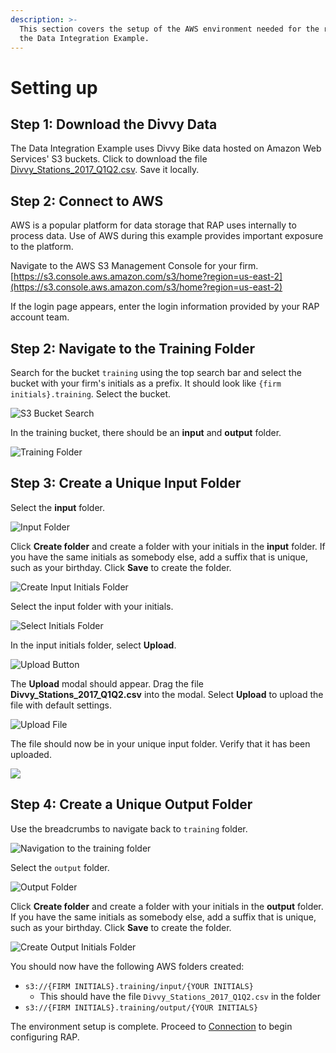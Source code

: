 ```yaml
---
description: >-
  This section covers the setup of the AWS environment needed for the rest of
  the Data Integration Example.
---
```


# Setting up

## Step 1: Download the Divvy Data

The Data Integration Example uses Divvy Bike data hosted on Amazon Web Services' S3 buckets. Click to download the file [Divvy\_Stations\_2017\_Q1Q2.csv](https://wmp-rap-sample-data.s3.us-east-2.amazonaws.com/source-files/Divvy_Stations_2017_Q1Q2.csv). Save it locally.

## Step 2: Connect to AWS

AWS is a popular platform for data storage that RAP uses internally to process data. Use of AWS during this example provides important exposure to the platform.

Navigate to the AWS S3 Management Console for your firm. [https://s3.console.aws.amazon.com/s3/home?region=us-east-2](https://s3.console.aws.amazon.com/s3/home?region=us-east-2)

If the login page appears, enter the login information provided by your RAP account team.

## Step 2: Navigate to the Training Folder

Search for the bucket `training` using the top search bar and select the bucket with your firm's initials as a prefix. It should look like `{firm initials}.training`. Select the bucket.

![S3 Bucket Search](../../.gitbook/assets/image%20%28192%29.png)

In the training bucket, there should be an **input** and **output** folder.

![Training Folder](../../.gitbook/assets/image%20%28167%29.png)

## Step 3: Create a Unique Input Folder

Select the **input** folder.

![Input Folder](../../.gitbook/assets/image%20%28110%29.png)

Click **Create folder** and create a folder with your initials in the **input** folder. If you have the same initials as somebody else, add a suffix that is unique, such as your birthday. Click **Save** to create the folder.

![Create Input Initials Folder](../../.gitbook/assets/image%20%2896%29.png)

Select the input folder with your initials.

![Select Initials Folder](../../.gitbook/assets/image%20%2854%29.png)

In the input initials folder, select **Upload**.

![Upload Button](../../.gitbook/assets/image%20%28190%29.png)

The **Upload** modal should appear. Drag the file **Divvy\_Stations\_2017\_Q1Q2.csv** into the modal. Select **Upload** to upload the file with default settings. 

![Upload File](../../.gitbook/assets/image%20%2857%29.png)

The file should now be in your unique input folder. Verify that it has been uploaded.

![](../../.gitbook/assets/image%20%28154%29.png)

## Step 4: Create a Unique Output Folder

Use the breadcrumbs to navigate back to `training` folder.

![Navigation to the training folder](../../.gitbook/assets/image%20%2836%29.png)

Select the `output` folder.

![Output Folder](../../.gitbook/assets/image%20%28104%29.png)

Click **Create folder** and create a folder with your initials in the **output** folder. If you have the same initials as somebody else, add a suffix that is unique, such as your birthday. Click **Save** to create the folder.

![Create Output Initials Folder](../../.gitbook/assets/image%20%28136%29.png)

You should now have the following AWS folders created:

* `s3://{FIRM INITIALS}.training/input/{YOUR INITIALS}`
  * This should have the file `Divvy_Stations_2017_Q1Q2.csv` in the folder
* `s3://{FIRM INITIALS}.training/output/{YOUR INITIALS}`

The environment setup is complete. Proceed to [Connection](connection.md) to begin configuring RAP.

